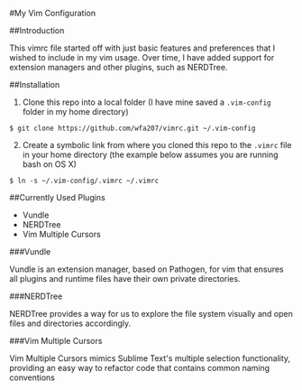 #My Vim Configuration

##Introduction

This vimrc file started off with just basic features and preferences that I wished to include in my vim usage. Over time, I have added support for extension managers and other plugins, such as NERDTree.

##Installation

1) Clone this repo into a local folder (I have mine saved a `.vim-config` folder in my home directory)

`$ git clone https://github.com/wfa207/vimrc.git ~/.vim-config`

2) Create a symbolic link from where you cloned this repo to the `.vimrc` file in your home directory (the example below assumes you are running bash on OS X)

`$ ln -s ~/.vim-config/.vimrc ~/.vimrc`

##Currently Used Plugins
- Vundle
- NERDTree
- Vim Multiple Cursors

###Vundle

Vundle is an extension manager, based on Pathogen, for vim that ensures all plugins and runtime files have their own private directories.

###NERDTree

NERDTree provides a way for us to explore the file system visually and open files and directories accordingly.

###Vim Multiple Cursors

Vim Multiple Cursors mimics Sublime Text's multiple selection functionality, providing an easy way to refactor code that contains common naming conventions

